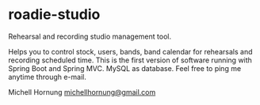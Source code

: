 # roadie-studio

Rehearsal and recording studio management tool.

Helps you to control stock, users, bands, band calendar for rehearsals and recording scheduled time. This is the first version of software running with Spring Boot and Spring MVC. MySQL as database. Feel free to ping me anytime through e-mail.

Michell Hornung michellhornung@gmail.com
